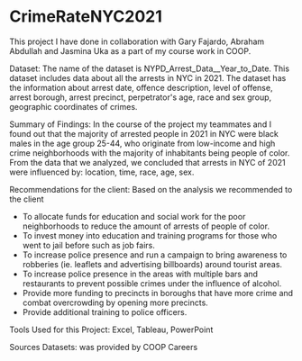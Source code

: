 # CrimeRateNYC2021

This project I have done in collaboration with Gary Fajardo, Abraham Abdullah and Jasmina Uka as a part of my course work in COOP. 

Dataset: 
The name of the dataset is NYPD_Arrest_Data__Year_to_Date. This dataset includes data about all the arrests in NYC in 2021. The dataset has the information about arrest date, offence description, level of offense, arrest borough, arrest precinct, perpetrator's age, race and sex group, geographic coordinates of crimes.


Summary of Findings:
In the course of the project my teammates and I found out that the majority of arrested people in 2021 in NYC were black males in the age group 25-44, who originate from low-income and high crime neighborhoods with the majority of inhabitants being people of color. From the data that we analyzed, we concluded that arrests in NYC of 2021 were influenced by: location, time, race, age, sex. 

Recommendations for the client:
Based on the analysis we recommended to the client
- To allocate funds for education and social work for the poor neighborhoods to reduce the amount of arrests of people of color.
- To invest money into education and training programs for those who went to jail before such as job fairs.
- To increase police presence and run a campaign to bring awareness to robberies (ie. leaflets  and advertising billboards) around tourist areas. 
- To increase police presence in the areas with multiple bars and restaurants to prevent possible crimes under the influence of alcohol.
- Provide more funding to precincts in boroughs that have more crime and combat overcrowding by opening more precincts.
- Provide additional training to police officers.

Tools Used for this Project: Excel, Tableau, PowerPoint

Sources Datasets: was provided by COOP Careers
